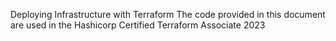 Deploying Infrastructure with Terraform
The code provided in this document are used in the Hashicorp Certified Terraform Associate 2023
